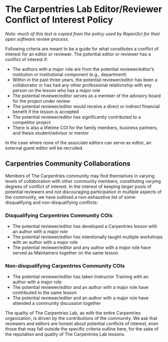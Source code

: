 # The Carpentries Lab Editor/Reviewer Conflict of Interest Policy

_Note: much of this text is copied from the policy used by RopenSci for their open software review process._

Following criteria are meant to be a guide for what constitutes a conflict of interest for an editor or reviewer. The potential editor or reviewer has a conflict of interest if:

- The authors with a major role are from the potential reviewer/editor’s institution or institutional component (e.g., department)
- Within in the past three years, the potential reviewer/editor has been a collaborator or has had any other professional relationship with any person on the lesson who has a major role
- The potential reviewer/editor serves as a member of the advisory board for the project under review
- The potential reviewer/editor would receive a direct or indirect financial benefit if the lesson is accepted
- The potential reviewer/editor has significantly contributed to a competitor project
- There is also a lifetime COI for the family members, business partners, and thesis student/advisor or mentor

In the case where none of the associate editors can serve as editor, an external guest editor will be recruited.

## Carpentries Community Collaborations

Members of The Carpentries community may find themselves in varying levels of collaboration with other community members, constituting varying degrees of conflict of interest. In the interest of keeping larger pools of potential reviewers and not discouraging participation in multiple aspects of the community, we have outlined a non-exhaustive list of some disqualifying and non-disqualifying conflicts:

### Disqualifying Carpentries Community COIs

- The potential reviewer/editor has developed a Carpentries lesson with an author with a major role
- The potential reviewer/editor has intentionally taught multiple workshops with an author with a major role
- The potential reviewer/editor and any author with a major role have served as Maintainers together on the same lesson

### Non-disqualifying Carpentries Community COIs

- The potential reviewer/editor has taken Instructor Training with an author with a major role
- The potential reviewer/editor and an author with a major role have contributed to the same lesson
- The potential reviewer/editor and an author with a major role have attended a community discussion together

The quality of The Carpentries Lab, as with the entire Carpentries organization, is driven by the contributions of the community. We ask that reviewers and editors are honest about potential conflicts of interest, even those that may fall outside the specific criteria outline here, for the sake of the reputation and quality of The Carpentries Lab lessons.

